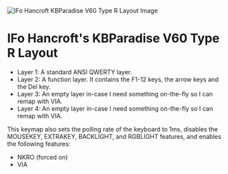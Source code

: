 ![IFo Hancroft KBParadise V60 Type R Layout Image](https://i.imgur.com/3BGQS75.png)

# IFo Hancroft's KBParadise V60 Type R Layout

 - Layer 1: A standard ANSI QWERTY layer.
 - Layer 2: A function layer. It contains the F1-12 keys, the arrow keys and the Del key.
 - Layer 3: An empty layer in-case I need something on-the-fly so I can remap with VIA.
 - Layer 4: An empty layer in-case I need something on-the-fly so I can remap with VIA.

This keymap also sets the polling rate of the keyboard to 1ms, disables the MOUSEKEY, EXTRAKEY, BACKLIGHT, and RGBLIGHT features, and enables the following features:

 - NKRO (forced on)
 - VIA

